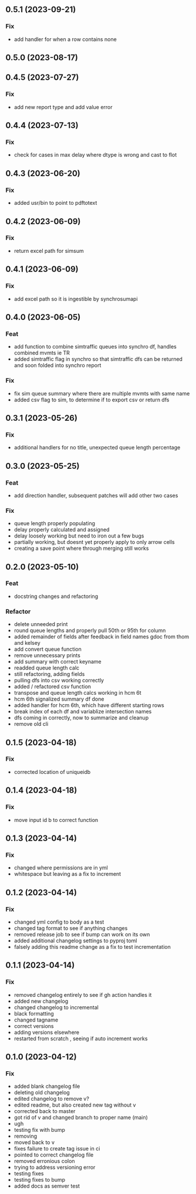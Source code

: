 ## 0.5.1 (2023-09-21)

### Fix

- add handler for when a row contains none

## 0.5.0 (2023-08-17)

## 0.4.5 (2023-07-27)

### Fix

- add new report type and add value error

## 0.4.4 (2023-07-13)

### Fix

- check for cases in max delay where dtype is wrong and cast to flot

## 0.4.3 (2023-06-20)

### Fix

- added usr/bin to point to pdftotext

## 0.4.2 (2023-06-09)

### Fix

- return excel path for simsum

## 0.4.1 (2023-06-09)

### Fix

- add excel path so it is ingestible by synchrosumapi

## 0.4.0 (2023-06-05)

### Feat

- add function to combine simtraffic queues into synchro df, handles combined mvmts ie TR
- added simtraffic flag in synchro so that simtraffic dfs can be returned and soon folded into synchro report

### Fix

- fix sim queue summary where there are multiple mvmts with same name
- added csv flag to sim, to determine if to export csv or return dfs

## 0.3.1 (2023-05-26)

### Fix

- additional handlers for no title, unexpected queue length percentage

## 0.3.0 (2023-05-25)

### Feat

- add direction handler, subsequent patches will add other two cases

### Fix

- queue length properly populating
- delay properly calculated and assigned
- delay loosely working but need to iron out a few bugs
- partially working, but doesnt yet properly apply to only arrow cells
- creating a save point where through merging still works

## 0.2.0 (2023-05-10)

### Feat

- docstring changes and refactoring

### Refactor

- delete unneeded print
- round queue lengths and properly pull 50th or 95th for column
- added remainder of fields after feedback in field names gdoc from thom and kelsey
- add convert queue function
- remove unnecessary prints
- add summary with correct keyname
- readded queue length calc
- still refactoring, adding fields
- pulling dfs into csv working correctly
- added / refactored csv function
- transpose and queue length calcs working in hcm 6t
- hcm 6th signalized summary df done
- added handler for hcm 6th, which have different starting rows
- break index of each df and variablize intersection names
- dfs coming in correctly, now to summarize and cleanup
- remove old cli

## 0.1.5 (2023-04-18)

### Fix

- corrected location of uniqueidb

## 0.1.4 (2023-04-18)

### Fix

- move input id b to correct function

## 0.1.3 (2023-04-14)

### Fix

- changed where permissions are in yml
- whitespace but leaving as a fix to increment

## 0.1.2 (2023-04-14)

### Fix

- changed yml config to body as a test
- changed tag format to see if anything changes
- removed release job to see if bump can work on its own
- added additional changelog settings to pyproj toml
- falsely adding this readme change as a fix to test incrementation

## 0.1.1 (2023-04-14)

### Fix

- removed changelog entirely to see if gh action handles it
- added new changelog
- changed changelog to incremental
- black formatting
- changed tagname
- correct versions
- adding versions elsewhere
- restarted from scratch , seeing if auto increment works

## 0.1.0 (2023-04-12)

### Fix

- added blank changelog file
- deleting old changelog
- edited changelog to remove v?
- edited readme, but also created new tag without v
- corrected back to master
- got rid of v and changed branch to proper name (main)
- ugh
- testing fix with bump
- removing
- moved back to v
- fixes failure to create tag issue in ci
- pointed to correct changelog file
- removed erronious colon
- trying to address versioning error
- testing fixes
- testing fixes to bump
- added docs as semver test
